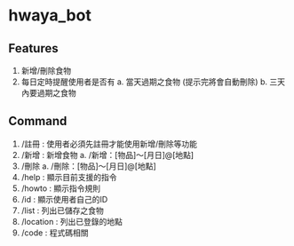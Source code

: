 # hwaya_bot
## Features
1. 新增/刪除食物
2. 每日定時提醒使用者是否有
  a. 當天過期之食物 (提示完將會自動刪除)
  b. 三天內要過期之食物
## Command
1. /註冊 : 使用者必須先註冊才能使用新增/刪除等功能
2. /新增 : 新增食物
  a. /新增：[物品]～[月日]@[地點]
3. /刪除
  a. /刪除：[物品]～[月日]@[地點]
4. /help : 顯示目前支援的指令
5. /howto : 顯示指令規則
6. /id : 顯示使用者自己的ID
7. /list : 列出已儲存之食物
8. /location : 列出已登錄的地點
9. /code : 程式碼相關
